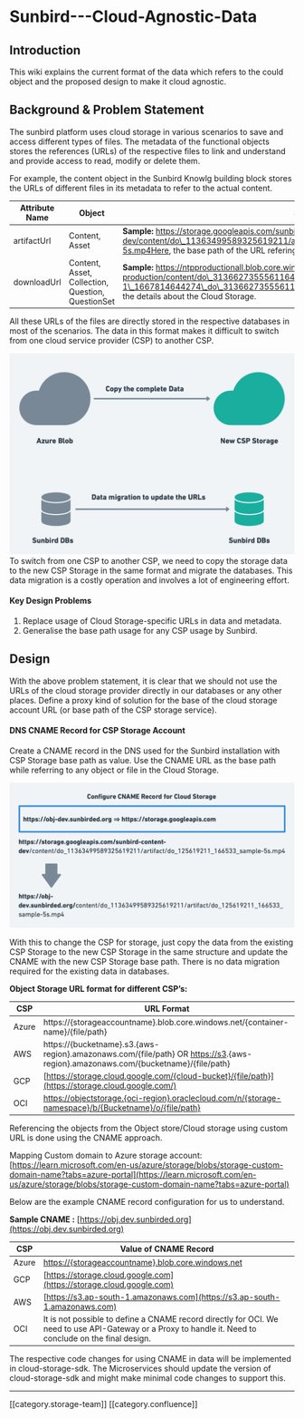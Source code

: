# Sunbird---Cloud-Agnostic-Data

## Introduction

This wiki explains the current format of the data which refers to the could object and the proposed design to make it cloud agnostic.

## Background & Problem Statement

The sunbird platform uses cloud storage in various scenarios to save and access different types of files. The metadata of the functional objects stores the references (URLs) of the respective files to link and understand and provide access to read, modify or delete them.

For example, the content object in the Sunbird Knowlg building block stores the URLs of different files in its metadata to refer to the actual content.

| **Attribute Name** | **Object**                                        | **Sample Data & Details**                                                                                                                                                                                                                                                                           |
| ------------------ | ------------------------------------------------- | --------------------------------------------------------------------------------------------------------------------------------------------------------------------------------------------------------------------------------------------------------------------------------------------------- |
| artifactUrl        | Content, Asset                                    | **Sample:** https://storage.googleapis.com/sunbird-content-dev/content/do\_11363499589325619211/artifact/do\_11363499589325619211\_1664428219533\_sample-5s.mp4Here, the base path of the URL refering to the details about the Cloud Storage.                                                      |
| downloadUrl        | Content, Asset, Collection, Question, QuestionSet | **Sample:** https://ntpproductionall.blob.core.windows.net/ntp-content-production/content/do\_31366273555611648011133/kkssaa-4-paatth-18-kailennddr-bhaag-1\_1667814644274\_do\_31366273555611648011133\_1.ecarHere also, the base path of the URL refering to the details about the Cloud Storage. |

All these URLs of the files are directly stored in the respective databases in most of the scenarios. The data in this format makes it difficult to switch from one cloud service provider (CSP) to another CSP.

![](../../../../.gitbook/assets/CSP-Data-Current-Process.png)To switch from one CSP to another CSP, we need to copy the storage data to the new CSP Storage in the same format and migrate the databases. This data migration is a costly operation and involves a lot of engineering effort.

#### Key Design Problems

1. Replace usage of Cloud Storage-specific URLs in data and metadata.
2. Generalise the base path usage for any CSP usage by Sunbird.

## Design

With the above problem statement, it is clear that we should not use the URLs of the cloud storage provider directly in our databases or any other places. Define a proxy kind of solution for the base of the cloud storage account URL (or base path of the CSP storage service).

#### DNS CNAME Record for CSP Storage Account

Create a CNAME record in the DNS used for the Sunbird installation with CSP Storage base path as value. Use the CNAME URL as the base path while referring to any object or file in the Cloud Storage.

![](../../../../.gitbook/assets/CSP-Configure-CNAME.png)

With this to change the CSP for storage, just copy the data from the existing CSP Storage to the new CSP Storage in the same structure and update the CNAME with the new CSP Storage base path. There is no data migration required for the existing data in databases.

**Object Storage URL format for different CSP’s:**

| **CSP** | **URL Format**                                                                                                                                                                                                           |
| ------- | ------------------------------------------------------------------------------------------------------------------------------------------------------------------------------------------------------------------------ |
| Azure   | https://{storageaccountname}.blob.core.windows.net/{container-name}/{file/path}                                                                                                                                          |
| AWS     | https://{bucketname}.s3.{aws-region}.amazonaws.com/{file/path} OR [https://s3](https://s3).{aws-region}.amazonaws.com/{bucketname}/{file/path}                                                                           |
| GCP     | [https://storage.cloud.google.com/{cloud-bucket}/{file/path}](https://storage.cloud.google.com/)                                                                                                                         |
| OCI     | [https://objectstorage.{oci-region}.oraclecloud.com/n/{storage-namespace}/b/{Bucketname}/o/{file/path}](https://objectstorage.ap-hyderabad-1.oraclecloud.com/n/axgooxxsc7qu/b/testgsb/o/level1%2FLevel2%2Ftest-alert.sh) |

Referencing the objects from the Object store/Cloud storage using custom URL is done using the CNAME approach.

Mapping Custom domain to Azure storage account: [https://learn.microsoft.com/en-us/azure/storage/blobs/storage-custom-domain-name?tabs=azure-portal](https://learn.microsoft.com/en-us/azure/storage/blobs/storage-custom-domain-name?tabs=azure-portal)

Below are the example CNAME record configuration for us to understand.

**Sample CNAME :** [https://obj.dev.sunbirded.org](https://obj.dev.sunbirded.org)

| **CSP** | **Value of CNAME Record**                                                                                                                               |
| ------- | ------------------------------------------------------------------------------------------------------------------------------------------------------- |
| Azure   | [https://{storageaccountname}.blob.core.windows.net](sunbird-cloud-agnostic-data.md)                                                                    |
| GCP     | [https://storage.cloud.google.com](https://storage.cloud.google.com)                                                                                    |
| AWS     | [https://s3.ap-south-1.amazonaws.com](https://s3.ap-south-1.amazonaws.com)                                                                              |
| OCI     | It is not possible to define a CNAME record directly for OCI. We need to use API-Gateway or a Proxy to handle it. Need to conclude on the final design. |

The respective code changes for using CNAME in data will be implemented in cloud-storage-sdk. The Microservices should update the version of cloud-storage-sdk and might make minimal code changes to support this.

***

\[\[category.storage-team]] \[\[category.confluence]]
